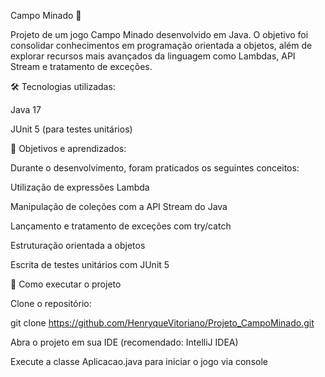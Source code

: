 Campo Minado 🧨

Projeto de um jogo Campo Minado desenvolvido em Java. O objetivo foi consolidar conhecimentos em programação orientada a objetos, além de explorar recursos mais avançados da linguagem como Lambdas, API Stream e tratamento de exceções.

🛠 Tecnologias utilizadas:

Java 17

JUnit 5 (para testes unitários)

🎯 Objetivos e aprendizados:

Durante o desenvolvimento, foram praticados os seguintes conceitos:

Utilização de expressões Lambda

Manipulação de coleções com a API Stream do Java

Lançamento e tratamento de exceções com try/catch

Estruturação orientada a objetos

Escrita de testes unitários com JUnit 5

🚀 Como executar o projeto

Clone o repositório:

git clone https://github.com/HenryqueVitoriano/Projeto_CampoMinado.git

Abra o projeto em sua IDE (recomendado: IntelliJ IDEA)

Execute a classe Aplicacao.java para iniciar o jogo via console

